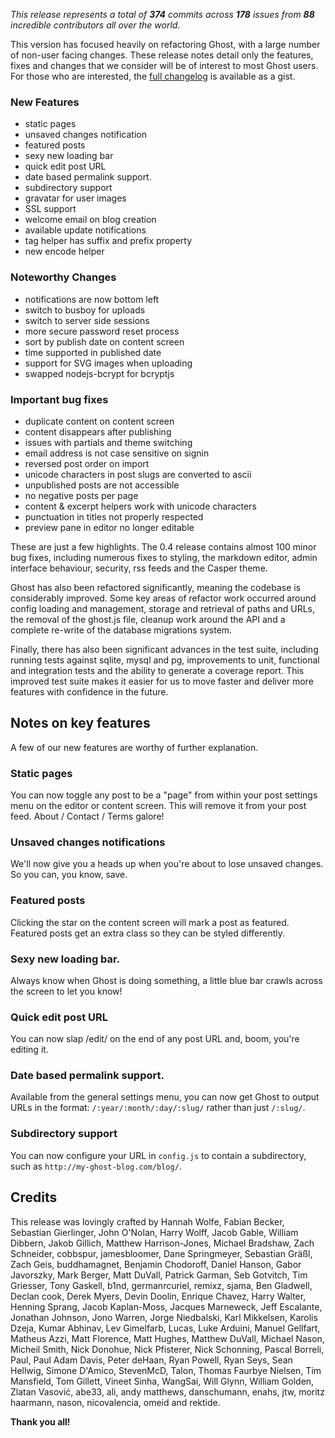 _This release represents a total of **374** commits across **178** issues from **88** incredible contributors all over the world._

This version has focused heavily on refactoring Ghost, with a large number of non-user facing changes. These release notes detail only the features, fixes and changes that we consider will be of interest to most Ghost users. For those who are interested, the [full changelog](https://gist.github.com/ErisDS/8397171) is  available as a gist.

### New Features

*  static pages
*  unsaved changes notification
*  featured posts
*  sexy new loading bar
*  quick edit post URL
*  date based permalink support. 
*  subdirectory support
*  gravatar for user images
*  SSL support
*  welcome email on blog creation
*  available update notifications
*  tag helper has suffix and prefix property
*  new encode helper

### Noteworthy Changes

*  notifications are now bottom left
*  switch to busboy for uploads
*  switch to server side sessions
*  more secure password reset process
*  sort by publish date on content screen
*  time supported in published date
*  support for SVG images when uploading
*  swapped nodejs-bcrypt for bcryptjs

### Important bug fixes

*  duplicate content on content screen
*  content disappears after publishing
*  issues with partials and theme switching
*  email address is not case sensitive on signin
*  reversed post order on import
*  unicode characters in post slugs are converted to ascii	
*  unpublished posts are not accessible
*  no negative posts per page
*  content & excerpt helpers work with unicode characters
*  punctuation in titles not properly respected
*  preview pane in editor no longer editable


These are just a few highlights. The 0.4 release contains almost 100 minor bug fixes, including numerous fixes to styling, the markdown editor, admin interface behaviour, security, rss feeds and the Casper theme.

Ghost has also been refactored significantly, meaning the codebase is considerably improved. Some key areas of refactor work occurred around config loading and management, storage and retrieval of paths and URLs, the removal of the ghost.js file, cleanup work around the API and a complete re-write of the database migrations system.


Finally, there has also been significant advances in the test suite, including running tests against sqlite, mysql and pg, improvements to unit, functional and integration tests and the ability to generate a coverage report. This improved test suite makes it easier for us to move faster and deliver more features with confidence in the future.


## Notes on key features

A few of our new features are worthy of further explanation.

### Static pages

You can now toggle any post to be a "page" from within your post settings menu on the editor or content screen. This will remove it from your post feed. About / Contact / Terms galore!

### Unsaved changes notifications

We'll now give you a heads up when you're about to lose unsaved changes. So you can, you know, save.

### Featured posts

Clicking the star on the content screen will mark a post as featured. Featured posts get an extra class so they can be styled differently.

### Sexy new loading bar. 

Always know when Ghost is doing something, a little blue bar crawls across the screen to let you know!

### Quick edit post URL

You can now slap /edit/ on the end of any post URL and, boom, you're editing it.

### Date based permalink support. 

Available from the general settings menu, you can now get Ghost to output URLs in the format: `/:year/:month/:day/:slug/` rather than just `/:slug/`.

### Subdirectory support

You can now configure your URL in `config.js` to contain a subdirectory, such as `http://my-ghost-blog.com/blog/`.

## Credits

This release was lovingly crafted by Hannah Wolfe, Fabian Becker, Sebastian Gierlinger, John O'Nolan, Harry Wolff, Jacob Gable, William Dibbern, Jakob Gillich, Matthew Harrison-Jones, Michael Bradshaw, Zach Schneider, cobbspur, jamesbloomer, Dane Springmeyer, Sebastian Gräßl, Zach Geis, buddhamagnet, Benjamin Chodoroff, Daniel Hanson, Gabor Javorszky, Mark Berger, Matt DuVall, Patrick Garman, Seb Gotvitch, Tim Griesser, Tony Gaskell, b1nd, germanrcuriel, remixz, sjama, Ben Gladwell, Declan cook, Derek Myers, Devin Doolin, Enrique Chavez, Harry Walter, Henning Sprang, Jacob Kaplan-Moss, Jacques Marneweck, Jeff Escalante, Jonathan Johnson, Jono Warren, Jorge Niedbalski, Karl Mikkelsen, Karolis Dzeja, Kumar Abhinav, Lev Gimelfarb, Lucas, Luke Arduini, Manuel Gellfart, Matheus Azzi, Matt Florence, Matt Hughes, Matthew DuVall, Michael Nason, Micheil Smith, Nick Donohue, Nick Pfisterer, Nick Schonning, Pascal Borreli, Paul, Paul Adam Davis, Peter deHaan, Ryan Powell, Ryan Seys, Sean Hellwig, Simone D'Amico, StevenMcD, Talon, Thomas Faurbye Nielsen, Tim Mansfield, Tom Gillett, Vineet Sinha, WangSai, Will Glynn, William Golden, Zlatan Vasović, abe33, ali, andy matthews, danschumann, enahs, jtw, moritz haarmann, nason, nicovalencia, omeid and rektide.

**Thank you all!**